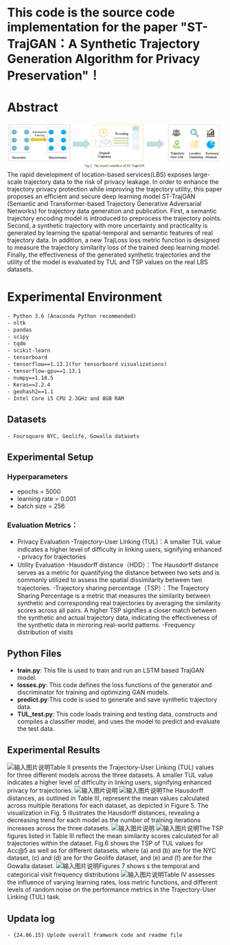 ﻿# This code is the source code implementation for the paper "ST-TrajGAN：A Synthetic Trajectory Generation Algorithm for Privacy Preservation"！
# Abstract
![输入图片说明](https://github.com/csmaxuebin/ST-TrajGAN/blob/main/picture/8.png)
The rapid development of location-based services(LBS) exposes large-scale trajectory data to the risk of privacy leakage. In order to enhance the trajectory privacy protection while improving the trajectory utility, this paper proposes an efficient and secure deep learning model ST-TrajGAN (Semantic and Transformer-based Trajectory Generative Adversarial Networks) for trajectory data generation and publication. First, a semantic trajectory encoding model is introduced to preprocess the trajectory points. Second, a synthetic trajectory with more uncertainty and practicality is generated by learning the spatial-temporal and semantic features of real trajectory data. In addition, a new TrajLoss loss metric function is designed to measure the trajectory similarity loss of the trained deep learning model. Finally, the effectiveness of the generated synthetic trajectories and the utility of the model is evaluated by TUL and TSP values on the real LBS datasets.
# Experimental Environment

```
- Python 3.6 (Anaconda Python recommended)
- nltk
- pandas
- scipy
- tqdm
- scikit-learn
- tensorboard
- tensorflow==1.13.1(for tensorboard visualizations)
- tensorflow-gpu==1.13.1
- numpy==1.18.5
- Keras==2.2.4
- geohash2==1.1
- Intel Core i5 CPU 2.3GHz and 8GB RAM 
```

## Datasets

```
- Foursquare NYC, Geolife, Gowalla datasets
```

## Experimental Setup

### Hyperparameters

 -  epochs = 5000
 - learning rate = 0.001
 - batch size = 256
 ### Evaluation Metrics：
- Privacy Evaluation
-Trajectory-User Linking (TUL)：A smaller TUL value indicates a higher level of difficulty in linking users, signifying enhanced - privacy for trajectories
- Utility Evaluation
-Hausdorff distance（HDD）：The Hausdorff distance serves as a metric for quantifying the distance between two sets and is commonly utilized to assess the spatial dissimilarity between two trajectories.
-Trajectory sharing percentage（TSP）：The Trajectory Sharing Percentage is a metric that measures the similarity between synthetic and corresponding real trajectories by averaging the similarity scores across all pairs. A higher TSP signifies a closer match between the synthetic and actual trajectory data, indicating the effectiveness of the synthetic data in mirroring real-world patterns.
-Frequency distribution of visits
## Python Files
 -   **train.py**:  This file is used to train and run an LSTM based TrajGAN model.
-   **losses.py**: This code defines the loss functions of the generator and discriminator for training and optimizing GAN models.
-   **predict.py**:This code is used to generate and save synthetic trajectory data.
-   **TUL_test.py**: This code loads training and testing data, constructs and compiles a classifier model, and uses the model to predict and evaluate the test data.
## Experimental Results
![输入图片说明](/https://github.com/csmaxuebin/ST-TrajGAN/blob/main/picture/2.png)Table II presents the Trajectory-User Linking (TUL) values for three different models across the three datasets. A smaller TUL value indicates a higher level of difficulty in linking users, signifying enhanced privacy for trajectories.
![输入图片说明](/imgs/2024-06-16/tG9LZWU2Bdg4PnW9.png)
![输入图片说明](/imgs/2024-06-16/T4B6xdQNUXE0AR0N.png)The Hausdorff distances, as outlined in Table III, represent the mean values calculated across multiple iterations for each dataset, as depicted in Figure 5. The visualization in Fig. 5 illustrates the Hausdorff distances, revealing a decreasing trend for each model as the number of training iterations increases across the three datasets. 
![输入图片说明](/imgs/2024-06-16/I9KpAMhdLqD8mF5H.png)
![输入图片说明](/imgs/2024-06-16/iLmCaQ4ti82sgCxo.png)The TSP figures listed in Table III reflect the mean similarity scores calculated for all trajectories within the dataset. Fig.6 shows the TSP of TUL values for Acc@5 as well as for different datasets. where (a) and (b) are for the NYC dataset, (c) and (d) are for the Geolife dataset, and (e) and (f) are for the Gowalla dataset. 
![输入图片说明](/imgs/2024-06-16/e4IU7sL1qoJSMqxP.png)Figures 7 shows s the temporal and categorical visit frequency distributions
![输入图片说明](/imgs/2024-06-16/rBfTYfcuWyVOfySF.png)Table IV  assesses the influence of varying learning rates, loss metric functions, and different levels of random noise on the performance metrics in the Trajectory-User Linking (TUL) task. 

## Updata log

```
- {24.06.15} Uplode overall framwork code and readme file
```
